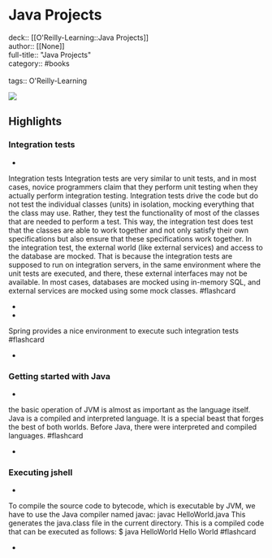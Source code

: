 # Java Projects

deck:: [[O'Reilly-Learning::Java Projects]]\
author:: [[None]]\
full-title:: "Java Projects"\
category:: #books\
\
tags:: O'Reilly-Learning  

![](https://learning.oreilly.com/library/view/java-projects-/9781789131895/ibis_generated_cover_thumbnail.jpg)

## Highlights
### Integration tests
- 

Integration tests
     Integration tests are very similar to unit tests, and in most cases, novice programmers claim that they perform unit testing when they actually perform integration testing.
     Integration tests drive the code but do not test the individual classes (units) in isolation, mocking everything that the class may use. Rather, they test the functionality of most of the classes that are needed to perform a test. This way, the integration test does test that the classes are able to work together and not only satisfy their own specifications but also ensure that these specifications work together.
     In the integration test, the external world (like external services) and access to the database are mocked. That is because the integration tests are supposed to run on integration servers, in the same environment where the unit tests are executed, and there, these external interfaces may not be available. In most cases, databases are mocked using in-memory SQL, and external services are mocked using some mock classes. #flashcard 


    
-
- 

Spring provides a nice environment to execute such integration tests #flashcard 


    
-
### Getting started with Java
- 

the basic operation of JVM is almost as important as the language itself. Java is a compiled and interpreted language. It is a special beast that forges the best of both worlds. Before Java, there were interpreted and compiled languages. #flashcard 


    
-
### Executing jshell
- 

To compile the source code to bytecode, which is executable by JVM, we have to use the Java compiler named javac:
     javac HelloWorld.java
     This generates the java.class file in the current directory. This is a compiled code that can be executed as follows:
     $ java HelloWorld
     Hello World #flashcard 


    
-
